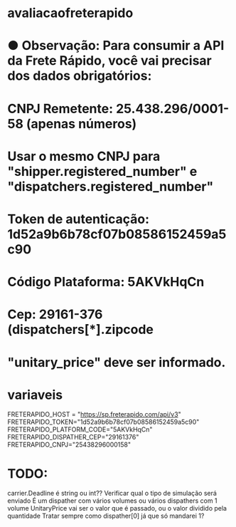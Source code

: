 # avaliacaofreterapido

# ● Observação: Para consumir a API da Frete Rápido, você vai precisar dos dados obrigatórios:
# CNPJ Remetente: 25.438.296/0001-58 (apenas números) 
# Usar o mesmo CNPJ para "shipper.registered_number" e "dispatchers.registered_number"
# Token de autenticação: 1d52a9b6b78cf07b08586152459a5c90
# Código Plataforma: 5AKVkHqCn
# Cep: 29161-376 (dispatchers[*].zipcode
# "unitary_price" deve ser informado. 
# variaveis
FRETERAPIDO_HOST = "https://sp.freterapido.com/api/v3"
FRETERAPIDO_TOKEN="1d52a9b6b78cf07b08586152459a5c90"
FRETERAPIDO_PLATFORM_CODE="5AKVkHqCn"
FRETERAPIDO_DISPATHER_CEP="29161376"
FRETERAPIDO_CNPJ="25438296000158"

# TODO:
carrier.Deadline é string ou int??
Verificar qual o tipo de simulação será enviado
É um dispather com vários volumes ou vários dispathers com 1 volume
UnitaryPrice vai ser o valor que é passado, ou o valor dividido pela quantidade
Tratar sempre como dispather[0] já que só mandarei 1?